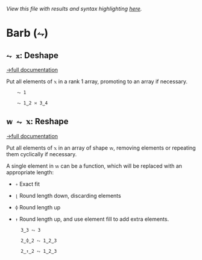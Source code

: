 *View this file with results and syntax highlighting [here](https://mlochbaum.github.io/BQN/help/deshape_reshape.html).*

# Barb (`⥊`)

## `⥊ 𝕩`: Deshape
[→full documentation](../doc/reshape.md)

Put all elements of `𝕩` in a rank 1 array, promoting to an array if necessary.

        ⥊ 1

        ⥊ 1‿2 ≍ 3‿4



## `𝕨 ⥊ 𝕩`: Reshape
[→full documentation](../doc/reshape.md)

Put all elements of `𝕩` in an array of shape `𝕨`, removing elements or repeating them cyclically if necessary.

A single element in `𝕨` can be a function, which will be replaced with an appropriate length:
- `∘` Exact fit
- `⌊` Round length down, discarding elements
- `⌽` Round length up
- `↑` Round length up, and use element fill to add extra elements.

        3‿3 ⥊ 3

        2‿⌽‿2 ⥊ 1‿2‿3

        2‿↑‿2 ⥊ 1‿2‿3
